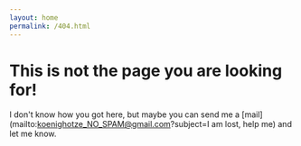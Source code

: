 ```yaml
---
layout: home
permalink: /404.html
---
```

# This is not the page you are looking for!

I don't know how you got here, but maybe you can send me a [mail](mailto:koenighotze_NO_SPAM@gmail.com?subject=I am lost, help me) and let me know.